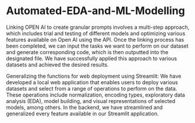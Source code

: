 # Automated-EDA-and-ML-Modelling

Linking OPEN AI to create granular prompts involves a multi-step approach, which includes trial and testing of different models and optimizing various features available on Open AI using the API. Once the linking process has been completed, we can input the tasks we want to perform on our dataset and generate corresponding code, which is then outputted into the designated file. We have successfully applied this approach to various datasets and achieved the desired results.

Generalizing the functions for web deployment using Streamlit: We have developed a local web application that enables users to deploy various datasets and select from a range of operations to perform on the data. These operations include normalization, encoding types, exploratory data analysis (EDA), model building, and visual representations of selected models, among others. In the backend, we have streamlined and generalized every feature available in our Streamlit application.
